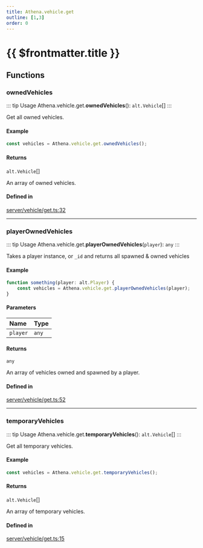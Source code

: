 ```yaml
---
title: Athena.vehicle.get
outline: [1,3]
order: 0
---
```


# {{ $frontmatter.title }}


## Functions

### ownedVehicles

::: tip Usage
Athena.vehicle.get.**ownedVehicles**(): `alt.Vehicle`[]
:::

Get all owned vehicles.

#### Example
```ts
const vehicles = Athena.vehicle.get.ownedVehicles();
```

#### Returns

`alt.Vehicle`[]

An array of owned vehicles.

#### Defined in

[server/vehicle/get.ts:32](https://github.com/Stuyk/altv-athena/blob/ce61c7c/src/core/server/vehicle/get.ts#L32)

___

### playerOwnedVehicles

::: tip Usage
Athena.vehicle.get.**playerOwnedVehicles**(`player`): `any`
:::

Takes a player instance, or `_id` and returns all spawned & owned vehicles

#### Example
```ts
function something(player: alt.Player) {
    const vehicles = Athena.vehicle.get.playerOwnedVehicles(player);
}
```

#### Parameters

| Name | Type |
| :------ | :------ |
| `player` | `any` |

#### Returns

`any`

An array of vehicles owned and spawned by a player.

#### Defined in

[server/vehicle/get.ts:52](https://github.com/Stuyk/altv-athena/blob/ce61c7c/src/core/server/vehicle/get.ts#L52)

___

### temporaryVehicles

::: tip Usage
Athena.vehicle.get.**temporaryVehicles**(): `alt.Vehicle`[]
:::

Get all temporary vehicles.

#### Example
```ts
const vehicles = Athena.vehicle.get.temporaryVehicles();
```

#### Returns

`alt.Vehicle`[]

An array of temporary vehicles.

#### Defined in

[server/vehicle/get.ts:15](https://github.com/Stuyk/altv-athena/blob/ce61c7c/src/core/server/vehicle/get.ts#L15)
